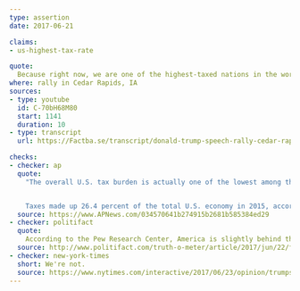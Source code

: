 ```yaml
---
type: assertion
date: 2017-06-21

claims:
- us-highest-tax-rate

quote:
  Because right now, we are one of the highest-taxed nations in the world.
where: rally in Cedar Rapids, IA
sources:
- type: youtube
  id: C-70bH68M80
  start: 1141
  duration: 10
- type: transcript
  url: https://Factba.se/transcript/donald-trump-speech-rally-cedar-rapids-iowa-june-21-2017

checks:
- checker: ap
  quote:
    "The overall U.S. tax burden is actually one of the lowest among the 32 developed and large emerging-market economies tracked by the Organization for Economic Cooperation and Development.


    Taxes made up 26.4 percent of the total U.S. economy in 2015, according to the OECD. That’s far below Denmark’s tax burden of 46.6 percent, Britain’s 32.5 percent or Germany’s 36.9 percent. Just four OECD countries had a lower tax bite than the U.S.: South Korea, Ireland, Chile and Mexico."
  source: https://www.APNews.com/034570641b274915b2681b585384ed29
- checker: politifact
  quote:
    According to the Pew Research Center, America is slightly behind the middle of the pack when it comes to the taxed revenue portion of gross domestic product.
  source: http://www.politifact.com/truth-o-meter/article/2017/jun/22/fact-checking-nine-things-trump-overstated-got-wro/
- checker: new-york-times
  short: We're not.
  source: https://www.nytimes.com/interactive/2017/06/23/opinion/trumps-lies.html
---
```

